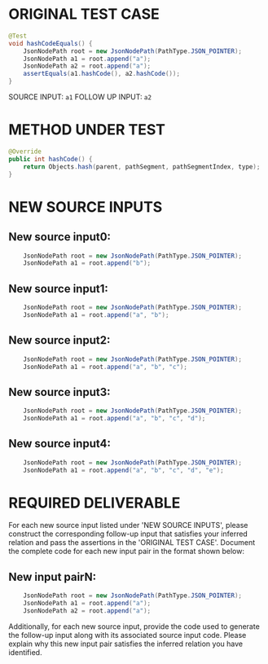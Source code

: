 # ORIGINAL TEST CASE
```java
@Test
void hashCodeEquals() {
    JsonNodePath root = new JsonNodePath(PathType.JSON_POINTER);
    JsonNodePath a1 = root.append("a");
    JsonNodePath a2 = root.append("a");
    assertEquals(a1.hashCode(), a2.hashCode());
}

```
SOURCE INPUT: `a1`
FOLLOW UP INPUT: `a2`


# METHOD UNDER TEST
```java
@Override
public int hashCode() {
    return Objects.hash(parent, pathSegment, pathSegmentIndex, type);
}

```


# NEW SOURCE INPUTS
## New source input0:
```java
    JsonNodePath root = new JsonNodePath(PathType.JSON_POINTER);
    JsonNodePath a1 = root.append("b");
```

## New source input1:
```java
    JsonNodePath root = new JsonNodePath(PathType.JSON_POINTER);
    JsonNodePath a1 = root.append("a", "b");
```

## New source input2:
```java
    JsonNodePath root = new JsonNodePath(PathType.JSON_POINTER);
    JsonNodePath a1 = root.append("a", "b", "c");
```

## New source input3:
```java
    JsonNodePath root = new JsonNodePath(PathType.JSON_POINTER);
    JsonNodePath a1 = root.append("a", "b", "c", "d");
```

## New source input4:
```java
    JsonNodePath root = new JsonNodePath(PathType.JSON_POINTER);
    JsonNodePath a1 = root.append("a", "b", "c", "d", "e");
```



# REQUIRED DELIVERABLE
For each new source input listed under 'NEW SOURCE INPUTS', please construct the corresponding follow-up input that satisfies your inferred relation and pass the assertions in the 'ORIGINAL TEST CASE'. Document the complete code for each new input pair in the format shown below:
## New input pairN:
```java
    JsonNodePath root = new JsonNodePath(PathType.JSON_POINTER);
    JsonNodePath a1 = root.append("a");
    JsonNodePath a2 = root.append("a");
```

Additionally, for each new source input, provide the code used to generate the follow-up input along with its associated source input code. Please explain why this new input pair satisfies the inferred relation you have identified.